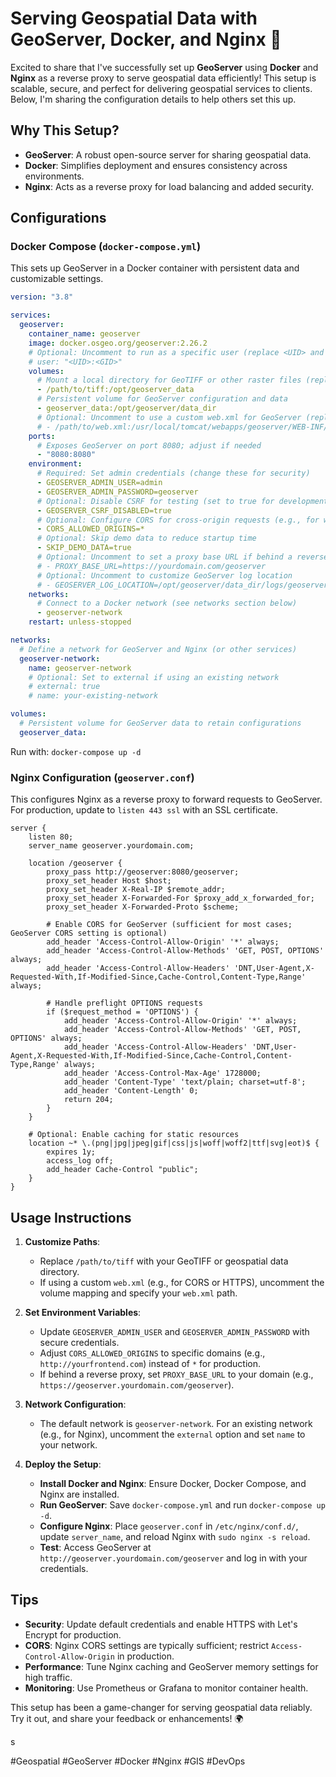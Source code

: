 # Serving Geospatial Data with GeoServer, Docker, and Nginx 🚀

Excited to share that I've successfully set up **GeoServer** using **Docker** and **Nginx** as a reverse proxy to serve geospatial data efficiently! This setup is scalable, secure, and perfect for delivering geospatial services to clients. Below, I'm sharing the configuration details to help others set this up.

## Why This Setup?

- **GeoServer**: A robust open-source server for sharing geospatial data.
- **Docker**: Simplifies deployment and ensures consistency across environments.
- **Nginx**: Acts as a reverse proxy for load balancing and added security.

## Configurations

### Docker Compose (`docker-compose.yml`)

This sets up GeoServer in a Docker container with persistent data and customizable settings.

```yaml
version: "3.8"

services:
  geoserver:
    container_name: geoserver
    image: docker.osgeo.org/geoserver:2.26.2
    # Optional: Uncomment to run as a specific user (replace <UID> and <GID> with your user/group IDs)
    # user: "<UID>:<GID>"
    volumes:
      # Mount a local directory for GeoTIFF or other raster files (replace /path/to/tiff with your directory)
      - /path/to/tiff:/opt/geoserver_data
      # Persistent volume for GeoServer configuration and data
      - geoserver_data:/opt/geoserver/data_dir
      # Optional: Uncomment to use a custom web.xml for GeoServer (replace /path/to/web.xml with your file)
      # - /path/to/web.xml:/usr/local/tomcat/webapps/geoserver/WEB-INF/web.xml
    ports:
      # Exposes GeoServer on port 8080; adjust if needed
      - "8080:8080"
    environment:
      # Required: Set admin credentials (change these for security)
      - GEOSERVER_ADMIN_USER=admin
      - GEOSERVER_ADMIN_PASSWORD=geoserver
      # Optional: Disable CSRF for testing (set to true for development, false for production)
      - GEOSERVER_CSRF_DISABLED=true
      # Optional: Configure CORS for cross-origin requests (e.g., for web clients; can be handled by Nginx)
      - CORS_ALLOWED_ORIGINS=*
      # Optional: Skip demo data to reduce startup time
      - SKIP_DEMO_DATA=true
      # Optional: Uncomment to set a proxy base URL if behind a reverse proxy like Nginx
      # - PROXY_BASE_URL=https://yourdomain.com/geoserver
      # Optional: Uncomment to customize GeoServer log location
      # - GEOSERVER_LOG_LOCATION=/opt/geoserver/data_dir/logs/geoserver.log
    networks:
      # Connect to a Docker network (see networks section below)
      - geoserver-network
    restart: unless-stopped

networks:
  # Define a network for GeoServer and Nginx (or other services)
  geoserver-network:
    name: geoserver-network
    # Optional: Set to external if using an existing network
    # external: true
    # name: your-existing-network

volumes:
  # Persistent volume for GeoServer data to retain configurations
  geoserver_data:
```

Run with: `docker-compose up -d`

### Nginx Configuration (`geoserver.conf`)

This configures Nginx as a reverse proxy to forward requests to GeoServer. For production, update to `listen 443 ssl` with an SSL certificate.

```nginx
server {
    listen 80;
    server_name geoserver.yourdomain.com;

    location /geoserver {
        proxy_pass http://geoserver:8080/geoserver;
        proxy_set_header Host $host;
        proxy_set_header X-Real-IP $remote_addr;
        proxy_set_header X-Forwarded-For $proxy_add_x_forwarded_for;
        proxy_set_header X-Forwarded-Proto $scheme;

        # Enable CORS for GeoServer (sufficient for most cases; GeoServer CORS setting is optional)
        add_header 'Access-Control-Allow-Origin' '*' always;
        add_header 'Access-Control-Allow-Methods' 'GET, POST, OPTIONS' always;
        add_header 'Access-Control-Allow-Headers' 'DNT,User-Agent,X-Requested-With,If-Modified-Since,Cache-Control,Content-Type,Range' always;

        # Handle preflight OPTIONS requests
        if ($request_method = 'OPTIONS') {
            add_header 'Access-Control-Allow-Origin' '*' always;
            add_header 'Access-Control-Allow-Methods' 'GET, POST, OPTIONS' always;
            add_header 'Access-Control-Allow-Headers' 'DNT,User-Agent,X-Requested-With,If-Modified-Since,Cache-Control,Content-Type,Range' always;
            add_header 'Access-Control-Max-Age' 1728000;
            add_header 'Content-Type' 'text/plain; charset=utf-8';
            add_header 'Content-Length' 0;
            return 204;
        }
    }

    # Optional: Enable caching for static resources
    location ~* \.(png|jpg|jpeg|gif|css|js|woff|woff2|ttf|svg|eot)$ {
        expires 1y;
        access_log off;
        add_header Cache-Control "public";
    }
}
```

## Usage Instructions

1. **Customize Paths**:
   - Replace `/path/to/tiff` with your GeoTIFF or geospatial data directory.
   - If using a custom `web.xml` (e.g., for CORS or HTTPS), uncomment the volume mapping and specify your `web.xml` path.

2. **Set Environment Variables**:
   - Update `GEOSERVER_ADMIN_USER` and `GEOSERVER_ADMIN_PASSWORD` with secure credentials.
   - Adjust `CORS_ALLOWED_ORIGINS` to specific domains (e.g., `http://yourfrontend.com`) instead of `*` for production.
   - If behind a reverse proxy, set `PROXY_BASE_URL` to your domain (e.g., `https://geoserver.yourdomain.com/geoserver`).

3. **Network Configuration**:
   - The default network is `geoserver-network`. For an existing network (e.g., for Nginx), uncomment the `external` option and set `name` to your network.

4. **Deploy the Setup**:
   - **Install Docker and Nginx**: Ensure Docker, Docker Compose, and Nginx are installed.
   - **Run GeoServer**: Save `docker-compose.yml` and run `docker-compose up -d`.
   - **Configure Nginx**: Place `geoserver.conf` in `/etc/nginx/conf.d/`, update `server_name`, and reload Nginx with `sudo nginx -s reload`.
   - **Test**: Access GeoServer at `http://geoserver.yourdomain.com/geoserver` and log in with your credentials.

## Tips

- **Security**: Update default credentials and enable HTTPS with Let's Encrypt for production.
- **CORS**: Nginx CORS settings are typically sufficient; restrict `Access-Control-Allow-Origin` in production.
- **Performance**: Tune Nginx caching and GeoServer memory settings for high traffic.
- **Monitoring**: Use Prometheus or Grafana to monitor container health.

This setup has been a game-changer for serving geospatial data reliably. Try it out, and share your feedback or enhancements! 🌍

s

#Geospatial #GeoServer #Docker #Nginx #GIS #DevOps
